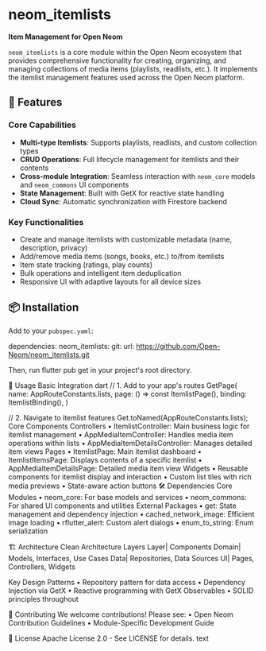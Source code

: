 # neom_itemlists
**Item Management for Open Neom**

`neom_itemlists` is a core module within the Open Neom ecosystem that provides comprehensive functionality
for creating, organizing, and managing collections of media items (playlists, readlists, etc.).
It implements the itemlist management features used across the Open Neom platform.

## 🌟 Features

### Core Capabilities
- **Multi-type Itemlists**: Supports playlists, readlists, and custom collection types
- **CRUD Operations**: Full lifecycle management for itemlists and their contents
- **Cross-module Integration**: Seamless interaction with `neom_core` models and `neom_commons` UI components
- **State Management**: Built with GetX for reactive state handling
- **Cloud Sync**: Automatic synchronization with Firestore backend

### Key Functionalities
- Create and manage itemlists with customizable metadata (name, description, privacy)
- Add/remove media items (songs, books, etc.) to/from itemlists
- Item state tracking (ratings, play counts)
- Bulk operations and intelligent item deduplication
- Responsive UI with adaptive layouts for all device sizes

## 📦 Installation

Add to your `pubspec.yaml`:

dependencies:
  neom_itemlists:
    git:
      url: https://github.com/Open-Neom/neom_itemlists.git

Then, run flutter pub get in your project's root directory.

🚀 Usage
Basic Integration
dart
// 1. Add to your app's routes
GetPage(
  name: AppRouteConstants.lists,
  page: () => const ItemlistPage(),
  binding: ItemlistBinding(),
)

// 2. Navigate to itemlist features
Get.toNamed(AppRouteConstants.lists);
Core Components
Controllers
•	ItemlistController: Main business logic for itemlist management
•	AppMediaItemController: Handles media item operations within lists
•	AppMediaItemDetailsController: Manages detailed item views
Pages
•	ItemlistPage: Main itemlist dashboard
•	ItemlistItemsPage: Displays contents of a specific itemlist
•	AppMediaItemDetailsPage: Detailed media item view
Widgets
•	Reusable components for itemlist display and interaction
•	Custom list tiles with rich media previews
•	State-aware action buttons
🛠️ Dependencies
Core Modules
•	neom_core: For base models and services
•	neom_commons: For shared UI components and utilities
External Packages
•	get: State management and dependency injection
•	cached_network_image: Efficient image loading
•	rflutter_alert: Custom alert dialogs
•	enum_to_string: Enum serialization

🏗️ Architecture
Clean Architecture Layers
Layer|	Components
Domain|	Models, Interfaces, Use Cases
Data|	Repositories, Data Sources
UI|	Pages, Controllers, Widgets

Key Design Patterns
•	Repository pattern for data access
•	Dependency Injection via GetX
•	Reactive programming with GetX Observables
•	SOLID principles throughout

🤝 Contributing
We welcome contributions! Please see:
•	Open Neom Contribution Guidelines
•	Module-Specific Development Guide

📄 License
Apache License 2.0 - See LICENSE for details.
text
